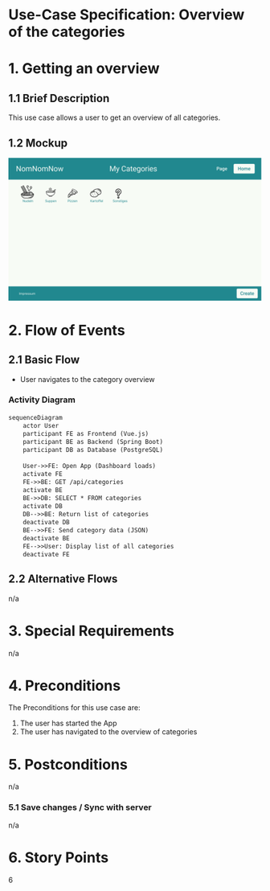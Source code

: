 # Use-Case Specification: Overview of the categories

# 1. Getting an overview

## 1.1 Brief Description
This use case allows a user to get an overview of all categories. 

## 1.2 Mockup
![Mockup overview of categories](mockups/Kategorien.png)

# 2. Flow of Events

## 2.1 Basic Flow
- User navigates to the category overview

### Activity Diagram
```mermaid
sequenceDiagram
    actor User
    participant FE as Frontend (Vue.js)
    participant BE as Backend (Spring Boot)
    participant DB as Database (PostgreSQL)

    User->>FE: Open App (Dashboard loads)
    activate FE
    FE->>BE: GET /api/categories
    activate BE
    BE->>DB: SELECT * FROM categories
    activate DB
    DB-->>BE: Return list of categories
    deactivate DB
    BE-->>FE: Send category data (JSON)
    deactivate BE
    FE-->>User: Display list of all categories
    deactivate FE
```

## 2.2 Alternative Flows
n/a

# 3. Special Requirements
n/a

# 4. Preconditions
The Preconditions for this use case are:
1. The user has started the App
2. The user has navigated to the overview of categories

# 5. Postconditions
n/a

### 5.1 Save changes / Sync with server
n/a

# 6. Story Points
6